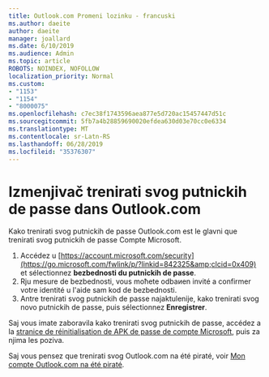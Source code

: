 ```yaml
---
title: Outlook.com Promeni lozinku - francuski
ms.author: daeite
author: daeite
manager: joallard
ms.date: 6/10/2019
ms.audience: Admin
ms.topic: article
ROBOTS: NOINDEX, NOFOLLOW
localization_priority: Normal
ms.custom:
- "1153"
- "1154"
- "8000075"
ms.openlocfilehash: c7ec38f1743596aea877e5d720ac15457447d51c
ms.sourcegitcommit: 5fb7a4b28859690020efdea630d03e70cc0e6334
ms.translationtype: MT
ms.contentlocale: sr-Latn-RS
ms.lasthandoff: 06/28/2019
ms.locfileid: "35376307"
---
```

# <a name="changer-votre-mot-de-passe-dans-outlookcom"></a>Izmenjivač trenirati svog putnickih de passe dans Outlook.com

Kako trenirati svog putnickih de passe Outlook.com est le glavni que trenirati svog putnickih de passe Compte Microsoft.

1. Accédez u [https://account.microsoft.com/security](https://go.microsoft.com/fwlink/p/?linkid=842325&amp;clcid=0x409) et sélectionnez **bezbednosti du putnickih de passe**.
2. Rju mesure de bezbednosti, vous moћete odbaиen invité a confirmer votre identité u l'aide sam kod de bezbednosti.
3. Antre trenirati svog putnickih de passe najaktulenije, kako trenirati svog novo putnickih de passe, puis sélectionnez **Enregistrer**.

Saj vous imate zaboravila kako trenirati svog putnickih de passe, accédez a la [stranice de réinitialisation de APK de passe de compte Microsoft](https://go.microsoft.com/fwlink/p/?linkid=841909), puis za njima les poziva.

Saj vous pensez que trenirati svog Outlook.com na été piraté, voir [Mon compte Outlook.com na été piraté](https://support.office.com/fr-fr/article/mon-compte-outlook-com-a-été-piraté-35993ac5-ac2f-494e-aacb-5232dda453d8).